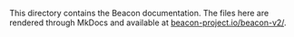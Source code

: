 This directory contains the Beacon documentation. The files here are rendered through
MkDocs and available at [beacon-project.io/beacon-v2/](https://beacon-project.io/beacon-v2/).